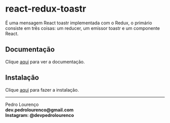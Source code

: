 # react-redux-toastr

É uma mensagem React toastr implementada com o Redux, o primário consiste em três coisas: um reducer, um emissor toastr e um componente React.

## Documentação

Clique [aqui](https://github.com/diegoddox/react-redux-toastr) para ver a documentação.

## Instalação

Clique [aqui](https://www.npmjs.com/package/react-redux-toastr) para fazer a instalação.


<hr>
<stong>Pedro Lourenço</strong><br>
<Strong>dev.pedrolourenco@gmail.com</strong><br>
<Strong>Instagram: @devpedrolourenco</strong>